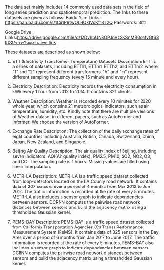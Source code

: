 The data set mainly includes 14 commonly used data sets in the field of long series prediction and spatiotemporal prediction. The links to these datasets are given as follows:
Baidu Yun: 
Links: https://pan.baidu.com/s/1Cu1P9twOLHOkIVcKf1BT2Q 
Passwords: 3bt1

Google Drive:
Links:https://drive.google.com/file/d/12DvhbUNSOPJnVzSKSnMB0oafvGt63ED2/view?usp=drive_link

These datasets are described as shown below:

1. ETT (Electricity Transformer Temperature) Datasets
Description: ETT is a series of datasets, including ETTh1, ETTm1, ETTh2, and ETTm2, where "1" and "2" represent different transformers. "h" and "m" represent different sampling frequency (every 15 minute and every hour).

2. Electricity
Description: Electricity records the electricity consumption in kWh every 1 hour from 2012 to 2014. It contains 321 clients.

3. Weather
Description: Weather is recorded every 10 minutes for 2020 whole year, which contains 21 meteorological indicators, such as air temperature, humidity, etc. Kindly note that there are multiple versions of Weather dataset in different papers, such as AutoFormer and Informer. We choose the version of AutoFormer.

4. Exchange Rate
Description: The collection of the daily exchange rates of eight countries including Australia, British, Canada, Switzerland, China, Japan, New Zealand, and Singapore.

5. Beijing Air Quality
Description: The air quality index of Beijing, including seven indicators: AQI(Air quality index), PM2.5, PM10, SO2, NO2, O3, and CO. The sampling rate is 1 hours. Missing values are filled using linear interpolation.

6. METR-LA
Description: METR-LA is a traffic speed dataset collected from loop-detectors located on the LA County road network. It contains data of 207 sensors over a period of 4 months from Mar 2012 to Jun 2012. The traffic information is recorded at the rate of every 5 minutes. METR-LA also includes a sensor graph to indicate dependencies between sensors. DCRNN computes the pairwise road network distances between sensors and build the adjacency matrix using a thresholded Gaussian kernel.

7. PEMS-BAY
Description: PEMS-BAY is a traffic speed dataset collected from California Transportation Agencies (CalTrans) Performance Measurement System (PeMS). It contains data of 325 sensors in the Bay Area over a period of 6 months from Jan 2017 to June 2017. The traffic information is recorded at the rate of every 5 minutes. PEMS-BAY also includes a sensor graph to indicate dependencies between sensors. DCRNN computes the pairwise road network distances between sensors and build the adjacency matrix using a thresholded Gaussian kernel.










